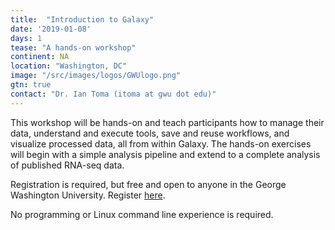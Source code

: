 ```yaml
---
title:  "Introduction to Galaxy"
date: '2019-01-08'
days: 1
tease: "A hands-on workshop" 
continent: NA
location: "Washington, DC"
image: "/src/images/logos/GWUlogo.png"
gtn: true
contact: "Dr. Ian Toma (itoma at gwu dot edu)"
---
```


This workshop will be hands-on and teach participants how to manage their data, understand and execute tools, save and reuse workflows, and visualize processed data, all from within Galaxy. The hands-on exercises will begin with a simple analysis pipeline and extend to a complete analysis of published RNA-seq data.

Registration is required, but free and open to anyone in the George Washington University. Register [here](http://bit.do/gxyGWUwrkshp).

No programming or Linux command line experience is required.
